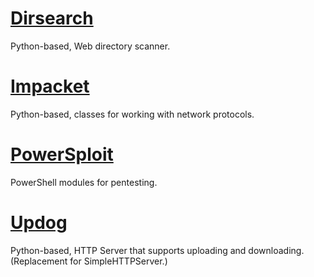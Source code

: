 # [Dirsearch](https://github.com/maurosoria/dirsearch)
Python-based, Web directory scanner.

# [Impacket](https://github.com/SecureAuthCorp/impacket)
Python-based, classes for working with network protocols.

# [PowerSploit](https://github.com/PowerShellMafia/PowerSploit)
PowerShell modules for pentesting.

# [Updog](https://github.com/sc0tfree/updog)
Python-based, HTTP Server that supports uploading and downloading. (Replacement for SimpleHTTPServer.)
